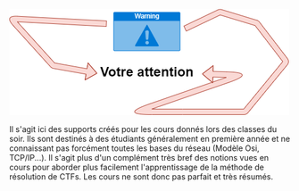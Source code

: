 ![attention](atenssioonn.png)
</br>

Il s'agit ici des supports créés pour les cours donnés lors des classes du soir. Ils sont destinés à des étudiants généralement en première année et ne connaissant pas forcément toutes les bases du réseau (Modèle Osi, TCP/IP...). Il s'agit plus d'un complément très bref des notions vues en cours pour aborder plus facilement l'apprentissage de la méthode de résolution de CTFs. Les cours ne sont donc pas parfait et très résumés.
